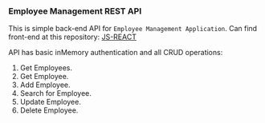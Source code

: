 ### Employee Management REST API

This is simple back-end API for `Employee Management Application`.
Can find front-end at this repository: [JS-REACT]()

API has basic inMemory authentication and all CRUD operations:
1. Get Employees.
2. Get Employee.
3. Add Employee.
4. Search for Employee.
5. Update Employee.
6. Delete Employee.


